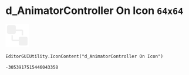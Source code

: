 # d_AnimatorController On Icon `64x64`
<img src="/img/d_AnimatorController%20On%20Icon.png" width=64 height=64>

``` CSharp
EditorGUIUtility.IconContent("d_AnimatorController On Icon")
```
```
-3053917515446043358
```
